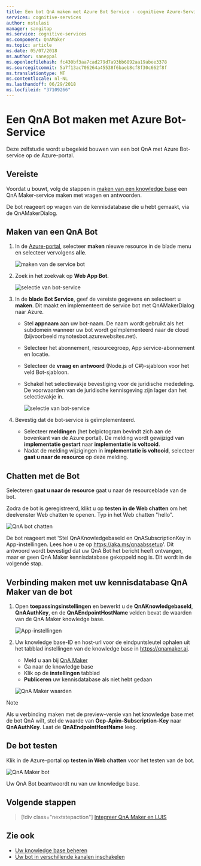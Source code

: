 ```yaml
---
title: Een bot QnA maken met Azure Bot Service - cognitieve Azure-Services | Microsoft Docs
services: cognitive-services
author: nstulasi
manager: sangitap
ms.service: cognitive-services
ms.component: QnAMaker
ms.topic: article
ms.date: 05/07/2018
ms.author: saneppal
ms.openlocfilehash: fc430bf3aa7cad279d7a93bb6892aa19abee3378
ms.sourcegitcommit: 5a7f13ac706264a45538f6baeb8cf8f30c662f8f
ms.translationtype: MT
ms.contentlocale: nl-NL
ms.lasthandoff: 06/29/2018
ms.locfileid: "37109266"
---
```

# <a name="create-a-qna-bot-with-azure-bot-service"></a>Een QnA Bot maken met Azure Bot-Service
Deze zelfstudie wordt u begeleid bouwen van een bot QnA met Azure Bot-service op de Azure-portal.

## <a name="prerequisite"></a>Vereiste
Voordat u bouwt, volg de stappen in [maken van een knowledge base](../How-To/create-knowledge-base.md) een QnA Maker-service maken met vragen en antwoorden.

De bot reageert op vragen van de kennisdatabase die u hebt gemaakt, via de QnAMakerDialog.

## <a name="create-a-qna-bot"></a>Maken van een QnA Bot
1. In de [Azure-portal](https://portal.azure.com), selecteer **maken** nieuwe resource in de blade menu en selecteer vervolgens **alle**.

    ![maken van de service bot](../media/qnamaker-tutorials-create-bot/bot-service-creation.png)

2. Zoek in het zoekvak op **Web App Bot**.

    ![selectie van bot-service](../media/qnamaker-tutorials-create-bot/bot-service-selection.png)

3. In de **blade Bot Service**, geef de vereiste gegevens en selecteert u **maken**. Dit maakt en implementeert de service bot met QnAMakerDialog naar Azure.

    - Stel **appnaam** aan uw bot-naam. De naam wordt gebruikt als het subdomein wanneer uw bot wordt geïmplementeerd naar de cloud (bijvoorbeeld mynotesbot.azurewebsites.net).
    - Selecteer het abonnement, resourcegroep, App service-abonnement en locatie.
    - Selecteer de **vraag en antwoord** (Node.js of C#)-sjabloon voor het veld Bot-sjabloon.
    - Schakel het selectievakje bevestiging voor de juridische mededeling. De voorwaarden van de juridische kennisgeving zijn lager dan het selectievakje in.

        ![selectie van bot-service](../media/qnamaker-tutorials-create-bot/bot-service-qna-template.PNG)

4. Bevestig dat de bot-service is geïmplementeerd.

    - Selecteer **meldingen** (het belpictogram bevindt zich aan de bovenkant van de Azure portal). De melding wordt gewijzigd van **implementatie gestart** naar **implementatie is voltooid**.
    - Nadat de melding wijzigingen in **implementatie is voltooid**, selecteer **gaat u naar de resource** op deze melding.

## <a name="chat-with-the-bot"></a>Chatten met de Bot
Selecteren **gaat u naar de resource** gaat u naar de resourceblade van de bot.

Zodra de bot is geregistreerd, klikt u op **testen in de Web chatten** om het deelvenster Web chatten te openen. Typ in het Web chatten "hello".

![QnA bot chatten](../media/qnamaker-tutorials-create-bot/qna-bot-web-chat.PNG)

De bot reageert met 'Stel QnAKnowledgebaseId en QnASubscriptionKey in App-instellingen. Lees hoe u ze op https://aka.ms/qnaabssetup'. Dit antwoord wordt bevestigd dat uw QnA Bot het bericht heeft ontvangen, maar er geen QnA Maker kennisdatabase gekoppeld nog is. Dit wordt in de volgende stap.

## <a name="connect-your-qna-maker-knowledge-base-to-the-bot"></a>Verbinding maken met uw kennisdatabase QnA Maker van de bot

1. Open **toepassingsinstellingen** en bewerkt u de **QnAKnowledgebaseId**, **QnAAuthKey**, en de **QnAEndpointHostName** velden bevat de waarden van de QnA Maker knowledge base.

    ![App-instellingen](../media/qnamaker-tutorials-create-bot/application-settings.PNG)

2. Uw knowledge base-ID en host-url voor de eindpuntsleutel ophalen uit het tabblad instellingen van de knowledge base in https://qnamaker.ai.
    - Meld u aan bij [QnA Maker](https://qnamaker.ai)
    - Ga naar de knowledge base
    - Klik op de **instellingen** tabblad
    - **Publiceren** uw kennisdatabase als niet hebt gedaan

    ![QnA Maker waarden](../media/qnamaker-tutorials-create-bot/qnamaker-settings-kbid-key.PNG)

> [!NOTE]
> Als u verbinding maken met de preview-versie van het knowledge base met de bot QnA wilt, stel de waarde van **Ocp-Apim-Subscription-Key** naar **QnAAuthKey**. Laat de **QnAEndpointHostName** leeg.

## <a name="test-the-bot"></a>De bot testen
Klik in de Azure-portal op **testen in Web chatten** voor het testen van de bot. 

![QnA Maker bot](../media/qnamaker-tutorials-create-bot/qna-bot-web-chat-response.PNG)

Uw QnA Bot beantwoordt nu van uw knowledge base.

## <a name="next-steps"></a>Volgende stappen

> [!div class="nextstepaction"]
> [Integreer QnA Maker en LUIS](./integrate-qnamaker-luis.md)

## <a name="see-also"></a>Zie ook

- [Uw knowledge base beheren](https://qnamaker.ai)
- [Uw bot in verschillende kanalen inschakelen](https://docs.microsoft.com/azure/bot-service/bot-service-manage-channels)
